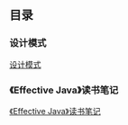 ## 目录

### 设计模式

[设计模式](https://github.com/yueyuanyang/knowledge/blob/master/java/designPattern/README.md)

### 《Effective Java》读书笔记

[《Effective Java》读书笔记]()

